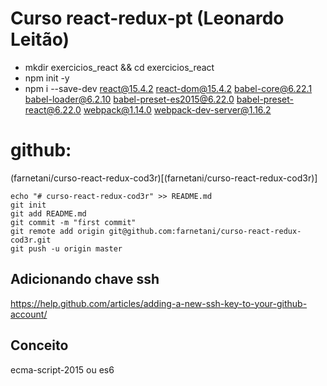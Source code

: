 # Curso react-redux-pt (Leonardo Leitão)

- mkdir exercicios_react && cd exercicios_react
- npm init -y
- npm i --save-dev react@15.4.2 react-dom@15.4.2 babel-core@6.22.1 babel-loader@6.2.10 babel-preset-es2015@6.22.0 babel-preset-react@6.22.0 webpack@1.14.0 webpack-dev-server@1.16.2

# github:

(farnetani/curso-react-redux-cod3r)[(farnetani/curso-react-redux-cod3r)]

```
echo "# curso-react-redux-cod3r" >> README.md
git init
git add README.md
git commit -m "first commit"
git remote add origin git@github.com:farnetani/curso-react-redux-cod3r.git
git push -u origin master
```

## Adicionando chave ssh
https://help.github.com/articles/adding-a-new-ssh-key-to-your-github-account/


## Conceito
ecma-script-2015 ou es6
